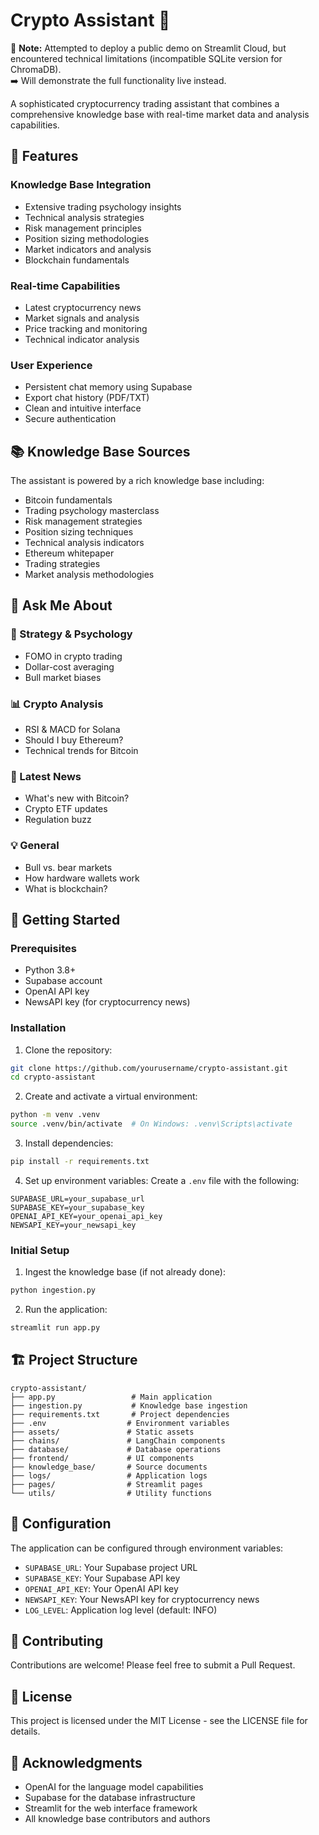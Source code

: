 # Crypto Assistant 🤖

🚨 **Note:** Attempted to deploy a public demo on Streamlit Cloud, but encountered technical limitations (incompatible SQLite version for ChromaDB).  
➡️ Will demonstrate the full functionality live instead.

A sophisticated cryptocurrency trading assistant that combines a comprehensive knowledge base with real-time market data and analysis capabilities.

## 🌟 Features

### Knowledge Base Integration
- Extensive trading psychology insights
- Technical analysis strategies
- Risk management principles
- Position sizing methodologies
- Market indicators and analysis
- Blockchain fundamentals

### Real-time Capabilities
- Latest cryptocurrency news
- Market signals and analysis
- Price tracking and monitoring
- Technical indicator analysis

### User Experience
- Persistent chat memory using Supabase
- Export chat history (PDF/TXT)
- Clean and intuitive interface
- Secure authentication

## 📚 Knowledge Base Sources

The assistant is powered by a rich knowledge base including:

- Bitcoin fundamentals
- Trading psychology masterclass
- Risk management strategies
- Position sizing techniques
- Technical analysis indicators
- Ethereum whitepaper
- Trading strategies
- Market analysis methodologies

## 💬 Ask Me About

### 🧠 Strategy & Psychology
- FOMO in crypto trading
- Dollar-cost averaging
- Bull market biases

### 📊 Crypto Analysis
- RSI & MACD for Solana
- Should I buy Ethereum?
- Technical trends for Bitcoin

### 📰 Latest News
- What's new with Bitcoin?
- Crypto ETF updates
- Regulation buzz

### 💡 General
- Bull vs. bear markets
- How hardware wallets work
- What is blockchain?

## 🚀 Getting Started

### Prerequisites
- Python 3.8+
- Supabase account
- OpenAI API key
- NewsAPI key (for cryptocurrency news)

### Installation

1. Clone the repository:
```bash
git clone https://github.com/yourusername/crypto-assistant.git
cd crypto-assistant
```

2. Create and activate a virtual environment:
```bash
python -m venv .venv
source .venv/bin/activate  # On Windows: .venv\Scripts\activate
```

3. Install dependencies:
```bash
pip install -r requirements.txt
```

4. Set up environment variables:
Create a `.env` file with the following:
```env
SUPABASE_URL=your_supabase_url
SUPABASE_KEY=your_supabase_key
OPENAI_API_KEY=your_openai_api_key
NEWSAPI_KEY=your_newsapi_key
```

### Initial Setup

1. Ingest the knowledge base (if not already done):
```bash
python ingestion.py
```

2. Run the application:
```bash
streamlit run app.py
```

## 🏗️ Project Structure

```
crypto-assistant/
├── app.py                 # Main application
├── ingestion.py           # Knowledge base ingestion
├── requirements.txt       # Project dependencies
├── .env                  # Environment variables
├── assets/               # Static assets
├── chains/               # LangChain components
├── database/             # Database operations
├── frontend/             # UI components
├── knowledge_base/       # Source documents
├── logs/                 # Application logs
├── pages/                # Streamlit pages
└── utils/                # Utility functions
```

## 🔧 Configuration

The application can be configured through environment variables:

- `SUPABASE_URL`: Your Supabase project URL
- `SUPABASE_KEY`: Your Supabase API key
- `OPENAI_API_KEY`: Your OpenAI API key
- `NEWSAPI_KEY`: Your NewsAPI key for cryptocurrency news
- `LOG_LEVEL`: Application log level (default: INFO)

## 🤝 Contributing

Contributions are welcome! Please feel free to submit a Pull Request.

## 📝 License

This project is licensed under the MIT License - see the LICENSE file for details.

## 🙏 Acknowledgments

- OpenAI for the language model capabilities
- Supabase for the database infrastructure
- Streamlit for the web interface framework
- All knowledge base contributors and authors 